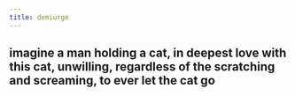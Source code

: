 ```yaml
---
title: demiurge
---
```


## imagine a man holding a cat, in deepest love with this cat, unwilling, regardless of the scratching and screaming, to ever let the cat go
